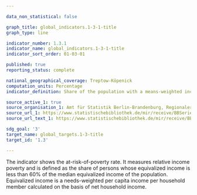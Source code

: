 ```yaml
---

data_non_statistical: false

graph_title: global_indicators.1-3-1-title
graph_type: line

indicator_number: 1.3.1
indicator_name: global_indicators.1-3-1-title
indicator_sort_order: 01-03-01

published: true
reporting_status: complete

national_geographical_coverage: Treptow-Köpenick
computation_units: Percentage
indicator_definition: Share of the population with a means-weighted income below the state-specific at-risk-of-poverty threshold. 

source_active_1: true
source_organisation_1: Amt für Statistik Berlin-Brandenburg, Regionaler Sozialbericht
source_url_1: https://www.statistischebibliothek.de/mir/receive/BBSerie_mods_00001126
source_url_text_1: https://www.statistischebibliothek.de/mir/receive/BBSerie_mods_00001126

sdg_goal: '3'
target_name: global_targets.1-3-title
target_id: '1.3'

---
```


The indicator shows the at-risk-of-poverty rate. It measures relative income poverty and is defined as the share of persons whose equivalized income is less than 60% of the median equivalized income of the population. Equivalized income is a needs-weighted per capita income per household member calculated on the basis of net household income.
